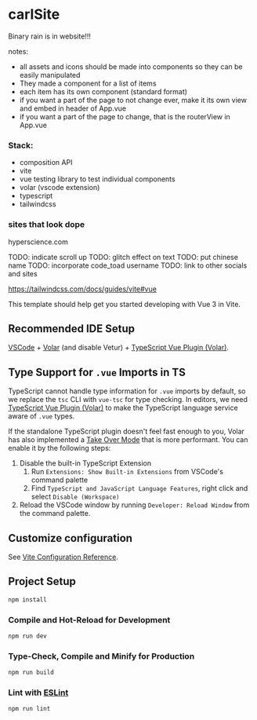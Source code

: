 # carlSite

Binary rain is in website!!!

notes:

- all assets and icons should be made into components so they can be easily manipulated
- They made a component for a list of items
- each item has its own component (standard format)
- if you want a part of the page to not change ever, make it its own view and embed in header of App.vue
- if you want a part of the page to change, that is the routerView in App.vue

### Stack:

- composition API
- vite
- vue testing library to test individual components
- volar (vscode extension)
- typescript
- tailwindcss

### sites that look dope

hyperscience.com

TODO: indicate scroll up
TODO: glitch effect on text
TODO: put chinese name
TODO: incorporate code_toad username
TODO: link to other socials and sites

https://tailwindcss.com/docs/guides/vite#vue

This template should help get you started developing with Vue 3 in Vite.

## Recommended IDE Setup

[VSCode](https://code.visualstudio.com/) + [Volar](https://marketplace.visualstudio.com/items?itemName=Vue.volar) (and disable Vetur) + [TypeScript Vue Plugin (Volar)](https://marketplace.visualstudio.com/items?itemName=Vue.vscode-typescript-vue-plugin).

## Type Support for `.vue` Imports in TS

TypeScript cannot handle type information for `.vue` imports by default, so we replace the `tsc` CLI with `vue-tsc` for type checking. In editors, we need [TypeScript Vue Plugin (Volar)](https://marketplace.visualstudio.com/items?itemName=Vue.vscode-typescript-vue-plugin) to make the TypeScript language service aware of `.vue` types.

If the standalone TypeScript plugin doesn't feel fast enough to you, Volar has also implemented a [Take Over Mode](https://github.com/johnsoncodehk/volar/discussions/471#discussioncomment-1361669) that is more performant. You can enable it by the following steps:

1. Disable the built-in TypeScript Extension
   1. Run `Extensions: Show Built-in Extensions` from VSCode's command palette
   2. Find `TypeScript and JavaScript Language Features`, right click and select `Disable (Workspace)`
2. Reload the VSCode window by running `Developer: Reload Window` from the command palette.

## Customize configuration

See [Vite Configuration Reference](https://vitejs.dev/config/).

## Project Setup

```sh
npm install
```

### Compile and Hot-Reload for Development

```sh
npm run dev
```

### Type-Check, Compile and Minify for Production

```sh
npm run build
```

### Lint with [ESLint](https://eslint.org/)

```sh
npm run lint
```
